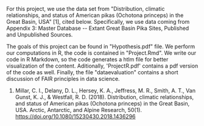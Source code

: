 For this project, we use the data set from "Distribution, climatic relationships, and status of American pikas (Ochotona princeps) in the Great Basin, USA" [1], cited below. Specifically, we use data coming from Appendix 3: Master Database -- Extant Great Basin Pika Sites, Published and Unpublished Sources.

The goals of this project can be found in "Hypothesis.pdf" file. We perform our computations in R, the code is contained in "Project.Rmd". We write our code in R Markdown, so the code generates a htlm file for better visualization of the content. Aditionally, 'ProjectR.pdf' contains a pdf version of the code as well. Finally, the file "dataevaluation" contains a short discussion of FAIR principles in data science.


1. Millar, C. I., Delany, D. L., Hersey, K. A., Jeffress, M. R., Smith, A. T., Van Gunst, K. J., & Westfall, R. D. (2018). Distribution, climatic relationships, and status of American pikas (Ochotona princeps) in the Great Basin, USA. Arctic, Antarctic, and Alpine Research, 50(1). https://doi.org/10.1080/15230430.2018.1436296

